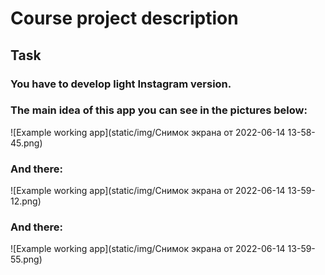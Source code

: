 # Course project description
## Task 
### You have to develop light Instagram version. 
### The main idea of this app you can see in the pictures below:
 ![Example working app](static/img/Снимок экрана от 2022-06-14 13-58-45.png)
### And there:
 ![Example working app](static/img/Снимок экрана от 2022-06-14 13-59-12.png)
### And there:
 ![Example working app](static/img/Снимок экрана от 2022-06-14 13-59-55.png)